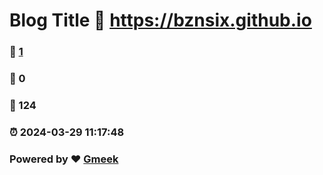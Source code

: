 # Blog Title :link: https://bznsix.github.io 
### :page_facing_up: [1](https://bznsix.github.io/tag.html) 
### :speech_balloon: 0 
### :hibiscus: 124 
### :alarm_clock: 2024-03-29 11:17:48 
### Powered by :heart: [Gmeek](https://github.com/Meekdai/Gmeek)
